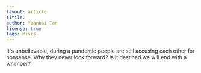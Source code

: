 ```yaml
---
layout: article
titile: 
author: Yuanhai Tan
license: true
tags: Miscs
---
```

It's unbelievable, during a pandemic people are still accusing each other for nonsense. Why they never look forward? Is it destined we will end with a whimper?  